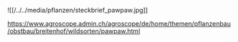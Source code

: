 ![[/../../media/pflanzen/steckbrief_pawpaw.jpg]]

https://www.agroscope.admin.ch/agroscope/de/home/themen/pflanzenbau/obstbau/breitenhof/wildsorten/pawpaw.html